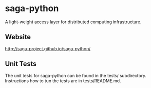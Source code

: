 saga-python
===========

A light-weight access layer for distributed computing infrastructure.

Website
-------

http://saga-project.github.io/saga-python/

Unit Tests
----------

The unit tests for saga-python can be found in the tests/ subdirectory.
Instructions how to tun the tests are in tests/README.md.
 



